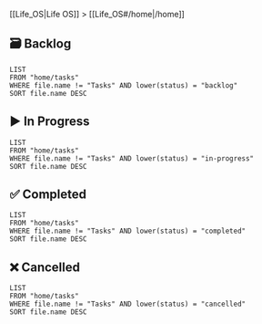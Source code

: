 [[Life_OS|Life OS]] > [[Life_OS#/home|/home]]

<!-- Tasks: For more detailed items, usually involving sub-tasks, & has a duration of >3 days. The task template is generated when you create a new note from this page. -->

## 🗃️ Backlog

```dataview
LIST
FROM "home/tasks"
WHERE file.name != "Tasks" AND lower(status) = "backlog"
SORT file.name DESC
```

## ▶️ In Progress

```dataview
LIST
FROM "home/tasks"
WHERE file.name != "Tasks" AND lower(status) = "in-progress"
SORT file.name DESC
```

## ✅ Completed

```dataview
LIST
FROM "home/tasks"
WHERE file.name != "Tasks" AND lower(status) = "completed"
SORT file.name DESC
```

## ❌ Cancelled

```dataview
LIST
FROM "home/tasks"
WHERE file.name != "Tasks" AND lower(status) = "cancelled"
SORT file.name DESC
```
